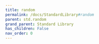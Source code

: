```yaml
---
title: random
permalink: /docs/StandardLibrary#random
parent: std.random
grand_parent: Standard Library
has_children: False
nav_order: 0
---
```

